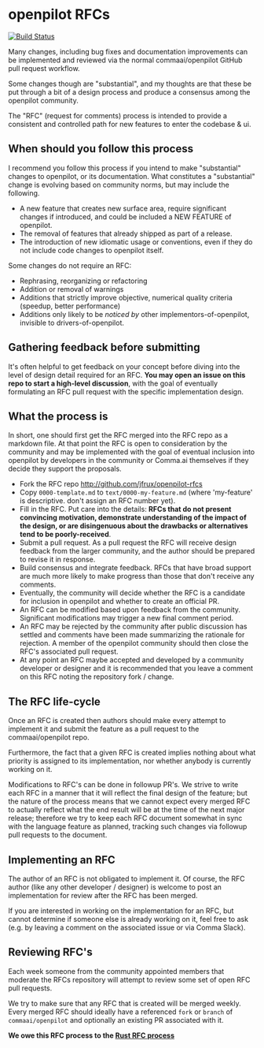 # openpilot RFCs
[![Build Status](https://travis-ci.org/jfrux/openpilot-rfcs.svg?branch=master)](https://travis-ci.org/jfrux/openpilot-rfcs)

Many changes, including bug fixes and documentation improvements can be
implemented and reviewed via the normal commaai/openpilot GitHub pull request workflow.

Some changes though are "substantial", and my thoughts are that these be put
through a bit of a design process and produce a consensus among the openpilot community.

The "RFC" (request for comments) process is intended to provide a
consistent and controlled path for new features to enter the codebase & ui.

## When should you follow this process

I recommend you follow this process if you intend to make "substantial"
changes to openpilot, or its documentation. What constitutes a
"substantial" change is evolving based on community norms, but may
include the following.

   - A new feature that creates new surface area, require significant changes if introduced, and could be included a NEW FEATURE of openpilot.
   - The removal of features that already shipped as part of a release.
   - The introduction of new idiomatic usage or conventions, even if they
     do not include code changes to openpilot itself.

Some changes do not require an RFC:

   - Rephrasing, reorganizing or refactoring
   - Addition or removal of warnings
   - Additions that strictly improve objective, numerical quality
criteria (speedup, better performance)
   - Additions only likely to be _noticed by_ other implementors-of-openpilot,
invisible to drivers-of-openpilot.

<!-- If you submit a pull request to implement a new feature without going
through the RFC process, it may be closed with a polite request to
submit an RFC first. -->

## Gathering feedback before submitting

It's often helpful to get feedback on your concept before diving into the
level of design detail required for an RFC. **You may open an
issue on this repo to start a high-level discussion**, with the goal of
eventually formulating an RFC pull request with the specific implementation
design.

## What the process is

In short, one should first get the
RFC merged into the RFC repo as a markdown file. At that point the RFC
is open to consideration by the community and may be implemented with the goal of eventual inclusion
into openpilot by developers in the community or Comma.ai themselves if they decide they support the proposals.

* Fork the RFC repo http://github.com/jfrux/openpilot-rfcs
* Copy `0000-template.md` to `text/0000-my-feature.md` (where
'my-feature' is descriptive. don't assign an RFC number yet).
* Fill in the RFC. Put care into the details: **RFCs that do not
present convincing motivation, demonstrate understanding of the
impact of the design, or are disingenuous about the drawbacks or
alternatives tend to be poorly-received**.
* Submit a pull request. As a pull request the RFC will receive design
feedback from the larger community, and the author should be prepared
to revise it in response.
* Build consensus and integrate feedback. RFCs that have broad support
are much more likely to make progress than those that don't receive any
comments.
* Eventually, the community will decide whether the RFC is a candidate
for inclusion in openpilot and whether to create an official PR.
* An RFC can be modified based upon feedback from the community.
Significant modifications may trigger a new final comment period.
* An RFC may be rejected by the community after public discussion has settled
and comments have been made summarizing the rationale for rejection. A member of
the openpilot community should then close the RFC's associated pull request.
* At any point an RFC maybe accepted and developed by a community developer or designer and it is recommended that you leave a comment on this RFC noting the repository fork / change.

## The RFC life-cycle

Once an RFC is created then authors should make every attempt to implement it and submit the
feature as a pull request to the commaai/openpilot repo.

Furthermore, the fact that a given RFC is created implies nothing about what priority is assigned to its
implementation, nor whether anybody is currently working on it.

Modifications to RFC's can be done in followup PR's. We strive
to write each RFC in a manner that it will reflect the final design of
the feature; but the nature of the process means that we cannot expect
every merged RFC to actually reflect what the end result will be at
the time of the next major release; therefore we try to keep each RFC
document somewhat in sync with the language feature as planned,
tracking such changes via followup pull requests to the document.

## Implementing an RFC

The author of an RFC is not obligated to implement it. Of course, the
RFC author (like any other developer / designer) is welcome to post an
implementation for review after the RFC has been merged.

If you are interested in working on the implementation for an RFC, but cannot determine if someone else is already working on it,
feel free to ask (e.g. by leaving a comment on the associated issue or via Comma Slack).

## Reviewing RFC's

Each week someone from the community appointed members that moderate the RFCs repository will attempt to review some set of open RFC
pull requests.

We try to make sure that any RFC that is created will be merged weekly. Every
merged RFC should ideally have a referenced `fork` or `branch` of `commaai/openpilot` and optionally an existing PR associated with it.

**We owe this RFC process to the [Rust RFC process]**

[Rust RFC process]: https://github.com/rust-lang/rfcs
